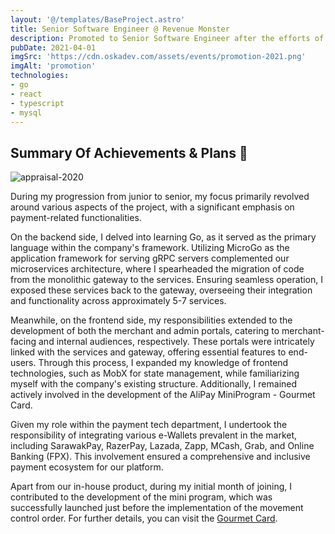 ```yaml
---
layout: '@/templates/BaseProject.astro'
title: Senior Software Engineer @ Revenue Monster
description: Promoted to Senior Software Engineer after the efforts of 1 year 6 months!
pubDate: 2021-04-01
imgSrc: 'https://cdn.oskadev.com/assets/events/promotion-2021.png'
imgAlt: 'promotion'
technologies:
- go
- react
- typescript
- mysql
---
```



## Summary Of Achievements & Plans 🥳

![appraisal-2020](https://cdn.oskadev.com/assets/projects/appraisal-2020.png)

During my progression from junior to senior, my focus primarily revolved around various aspects of the project, with a significant emphasis on payment-related functionalities.

On the backend side, I delved into learning Go, as it served as the primary language within the company's framework. Utilizing MicroGo as the application framework for serving gRPC servers complemented our microservices architecture, where I spearheaded the migration of code from the monolithic gateway to the services. Ensuring seamless operation, I exposed these services back to the gateway, overseeing their integration and functionality across approximately 5-7 services.

Meanwhile, on the frontend side, my responsibilities extended to the development of both the merchant and admin portals, catering to merchant-facing and internal audiences, respectively. These portals were intricately linked with the services and gateway, offering essential features to end-users. Through this process, I expanded my knowledge of frontend technologies, such as MobX for state management, while familiarizing myself with the company's existing structure. Additionally, I remained actively involved in the development of the AliPay MiniProgram - Gourmet Card.

Given my role within the payment tech department, I undertook the responsibility of integrating various e-Wallets prevalent in the market, including SarawakPay, RazerPay, Lazada, Zapp, MCash, Grab, and Online Banking (FPX). This involvement ensured a comprehensive and inclusive payment ecosystem for our platform.

Apart from our in-house product, during my initial month of joining, I contributed to the development of the mini program, which was successfully launched just before the implementation of the movement control order. For further details, you can visit the [Gourmet Card](/posts/events/201912-gourmetcard/).